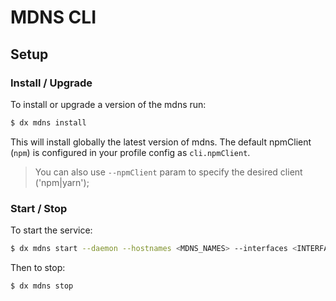 # MDNS CLI

## Setup

### Install / Upgrade

To install or upgrade a version of the mdns run:

```bash
$ dx mdns install
```

This will install globally the latest version of mdns. The default npmClient (`npm`) is configured in your profile config as `cli.npmClient`.

> You can also use `--npmClient` param to specify the desired client ('npm|yarn');


### Start / Stop

To start the service:

```bash
$ dx mdns start --daemon --hostnames <MDNS_NAMES> --interfaces <INTERFACES>
```

Then to stop:

```bash
$ dx mdns stop
```
